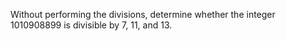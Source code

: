 Without performing the divisions, determine whether the integer 1010908899 is divisible by 7, 11, and 13.